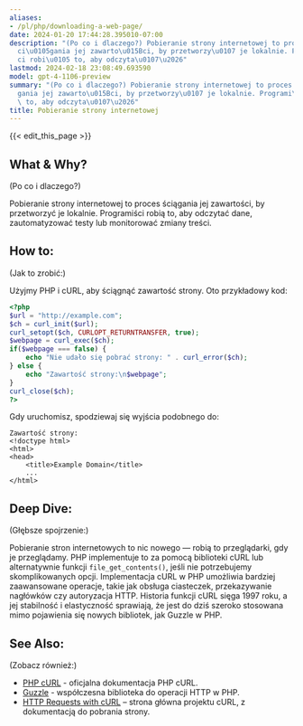 ```yaml
---
aliases:
- /pl/php/downloading-a-web-page/
date: 2024-01-20 17:44:28.395010-07:00
description: "(Po co i dlaczego?) Pobieranie strony internetowej to proces \u015B\
  ci\u0105gania jej zawarto\u015Bci, by przetworzy\u0107 je lokalnie. Programi\u015B\
  ci robi\u0105 to, aby odczyta\u0107\u2026"
lastmod: 2024-02-18 23:08:49.693590
model: gpt-4-1106-preview
summary: "(Po co i dlaczego?) Pobieranie strony internetowej to proces \u015Bci\u0105\
  gania jej zawarto\u015Bci, by przetworzy\u0107 je lokalnie. Programi\u015Bci robi\u0105\
  \ to, aby odczyta\u0107\u2026"
title: Pobieranie strony internetowej
---
```


{{< edit_this_page >}}

## What & Why?
(Po co i dlaczego?)

Pobieranie strony internetowej to proces ściągania jej zawartości, by przetworzyć je lokalnie. Programiści robią to, aby odczytać dane, zautomatyzować testy lub monitorować zmiany treści.

## How to:
(Jak to zrobić:)

Użyjmy PHP i cURL, aby ściągnąć zawartość strony. Oto przykładowy kod:

```PHP
<?php
$url = "http://example.com";
$ch = curl_init($url);
curl_setopt($ch, CURLOPT_RETURNTRANSFER, true);
$webpage = curl_exec($ch);
if($webpage === false) {
    echo "Nie udało się pobrać strony: " . curl_error($ch);
} else {
    echo "Zawartość strony:\n$webpage";
}
curl_close($ch);
?>
```

Gdy uruchomisz, spodziewaj się wyjścia podobnego do:

```
Zawartość strony:
<!doctype html>
<html>
<head>
    <title>Example Domain</title>
    ...
</html>
```

## Deep Dive:
(Głębsze spojrzenie:)

Pobieranie stron internetowych to nic nowego — robią to przeglądarki, gdy je przeglądamy. PHP implementuje to za pomocą biblioteki cURL lub alternatywnie funkcji `file_get_contents()`, jeśli nie potrzebujemy skomplikowanych opcji. Implementacja cURL w PHP umożliwia bardziej zaawansowane operacje, takie jak obsługa ciasteczek, przekazywanie nagłówków czy autoryzacja HTTP. Historia funkcji cURL sięga 1997 roku, a jej stabilność i elastyczność sprawiają, że jest do dziś szeroko stosowana mimo pojawienia się nowych bibliotek, jak Guzzle w PHP.

## See Also:
(Zobacz również:)

- [PHP cURL](https://www.php.net/manual/en/book.curl.php) - oficjalna dokumentacja PHP cURL.
- [Guzzle](http://docs.guzzlephp.org/en/stable/) - współczesna biblioteka do operacji HTTP w PHP.
- [HTTP Requests with cURL](https://curl.se/) – strona główna projektu cURL, z dokumentacją do pobrania strony.
